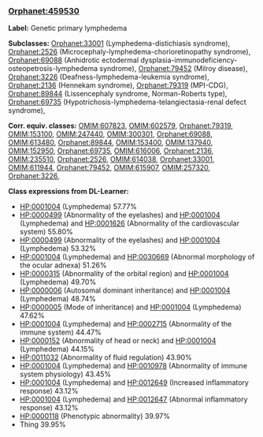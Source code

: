 
### [Orphanet:459530](http://www.orpha.net/ORDO/Orphanet_459530)
**Label:** Genetic primary lymphedema

**Subclasses:** [Orphanet:33001](http://www.orpha.net/ORDO/Orphanet_33001) (Lymphedema-distichiasis syndrome), [Orphanet:2526](http://www.orpha.net/ORDO/Orphanet_2526) (Microcephaly-lymphedema-chorioretinopathy syndrome), [Orphanet:69088](http://www.orpha.net/ORDO/Orphanet_69088) (Anhidrotic ectodermal dysplasia-immunodeficiency-osteopetrosis-lymphedema syndrome), [Orphanet:79452](http://www.orpha.net/ORDO/Orphanet_79452) (Milroy disease), [Orphanet:3226](http://www.orpha.net/ORDO/Orphanet_3226) (Deafness-lymphedema-leukemia syndrome), [Orphanet:2136](http://www.orpha.net/ORDO/Orphanet_2136) (Hennekam syndrome), [Orphanet:79319](http://www.orpha.net/ORDO/Orphanet_79319) (MPI-CDG), [Orphanet:89844](http://www.orpha.net/ORDO/Orphanet_89844) (Lissencephaly syndrome, Norman-Roberts type), [Orphanet:69735](http://www.orpha.net/ORDO/Orphanet_69735) (Hypotrichosis-lymphedema-telangiectasia-renal defect syndrome), 

**Corr. equiv. classes:** [OMIM:607823](http://purl.obolibrary.org/obo/OMIM_607823), [OMIM:602579](http://purl.obolibrary.org/obo/OMIM_602579), [Orphanet:79319](http://www.orpha.net/ORDO/Orphanet_79319), [OMIM:153100](http://purl.obolibrary.org/obo/OMIM_153100), [OMIM:247440](http://purl.obolibrary.org/obo/OMIM_247440), [OMIM:300301](http://purl.obolibrary.org/obo/OMIM_300301), [Orphanet:69088](http://www.orpha.net/ORDO/Orphanet_69088), [OMIM:613480](http://purl.obolibrary.org/obo/OMIM_613480), [Orphanet:89844](http://www.orpha.net/ORDO/Orphanet_89844), [OMIM:153400](http://purl.obolibrary.org/obo/OMIM_153400), [OMIM:137940](http://purl.obolibrary.org/obo/OMIM_137940), [OMIM:152950](http://purl.obolibrary.org/obo/OMIM_152950), [Orphanet:69735](http://www.orpha.net/ORDO/Orphanet_69735), [OMIM:616006](http://purl.obolibrary.org/obo/OMIM_616006), [Orphanet:2136](http://www.orpha.net/ORDO/Orphanet_2136), [OMIM:235510](http://purl.obolibrary.org/obo/OMIM_235510), [Orphanet:2526](http://www.orpha.net/ORDO/Orphanet_2526), [OMIM:614038](http://purl.obolibrary.org/obo/OMIM_614038), [Orphanet:33001](http://www.orpha.net/ORDO/Orphanet_33001), [OMIM:611944](http://purl.obolibrary.org/obo/OMIM_611944), [Orphanet:79452](http://www.orpha.net/ORDO/Orphanet_79452), [OMIM:615907](http://purl.obolibrary.org/obo/OMIM_615907), [OMIM:257320](http://purl.obolibrary.org/obo/OMIM_257320), [Orphanet:3226](http://www.orpha.net/ORDO/Orphanet_3226), 

**Class expressions from DL-Learner:**

- [HP:0001004](http://purl.obolibrary.org/obo/HP_0001004) (Lymphedema) 57.77%
- [HP:0000499](http://purl.obolibrary.org/obo/HP_0000499) (Abnormality of the eyelashes) and [HP:0001004](http://purl.obolibrary.org/obo/HP_0001004) (Lymphedema) and [HP:0001626](http://purl.obolibrary.org/obo/HP_0001626) (Abnormality of the cardiovascular system) 55.80%
- [HP:0000499](http://purl.obolibrary.org/obo/HP_0000499) (Abnormality of the eyelashes) and [HP:0001004](http://purl.obolibrary.org/obo/HP_0001004) (Lymphedema) 53.32%
- [HP:0001004](http://purl.obolibrary.org/obo/HP_0001004) (Lymphedema) and [HP:0030669](http://purl.obolibrary.org/obo/HP_0030669) (Abnormal morphology of the ocular adnexa) 51.26%
- [HP:0000315](http://purl.obolibrary.org/obo/HP_0000315) (Abnormality of the orbital region) and [HP:0001004](http://purl.obolibrary.org/obo/HP_0001004) (Lymphedema) 49.70%
- [HP:0000006](http://purl.obolibrary.org/obo/HP_0000006) (Autosomal dominant inheritance) and [HP:0001004](http://purl.obolibrary.org/obo/HP_0001004) (Lymphedema) 48.74%
- [HP:0000005](http://purl.obolibrary.org/obo/HP_0000005) (Mode of inheritance) and [HP:0001004](http://purl.obolibrary.org/obo/HP_0001004) (Lymphedema) 47.62%
- [HP:0001004](http://purl.obolibrary.org/obo/HP_0001004) (Lymphedema) and [HP:0002715](http://purl.obolibrary.org/obo/HP_0002715) (Abnormality of the immune system) 44.47%
- [HP:0000152](http://purl.obolibrary.org/obo/HP_0000152) (Abnormality of head or neck) and [HP:0001004](http://purl.obolibrary.org/obo/HP_0001004) (Lymphedema) 44.15%
- [HP:0011032](http://purl.obolibrary.org/obo/HP_0011032) (Abnormality of fluid regulation) 43.90%
- [HP:0001004](http://purl.obolibrary.org/obo/HP_0001004) (Lymphedema) and [HP:0010978](http://purl.obolibrary.org/obo/HP_0010978) (Abnormality of immune system physiology) 43.45%
- [HP:0001004](http://purl.obolibrary.org/obo/HP_0001004) (Lymphedema) and [HP:0012649](http://purl.obolibrary.org/obo/HP_0012649) (Increased inflammatory response) 43.12%
- [HP:0001004](http://purl.obolibrary.org/obo/HP_0001004) (Lymphedema) and [HP:0012647](http://purl.obolibrary.org/obo/HP_0012647) (Abnormal inflammatory response) 43.12%
- [HP:0000118](http://purl.obolibrary.org/obo/HP_0000118) (Phenotypic abnormality) 39.97%
- Thing 39.95%



